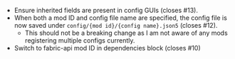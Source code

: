 - Ensure inherited fields are present in config GUIs (closes #13).
- When both a mod ID and config file name are specified, the config file is now saved under `config/{mod id}/{config name}.json5` (closes #12).
  - This should not be a breaking change as I am not aware of any mods registering multiple configs currently.
- Switch to fabric-api mod ID in dependencies block (closes #10)
